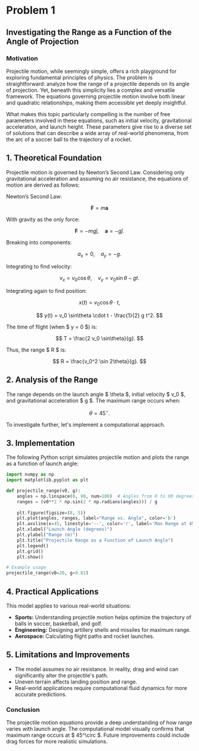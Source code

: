 # Problem 1

## Investigating the Range as a Function of the Angle of Projection

### Motivation
Projectile motion, while seemingly simple, offers a rich playground for exploring fundamental principles of physics. The problem is straightforward: analyze how the range of a projectile depends on its angle of projection. Yet, beneath this simplicity lies a complex and versatile framework. The equations governing projectile motion involve both linear and quadratic relationships, making them accessible yet deeply insightful.

What makes this topic particularly compelling is the number of free parameters involved in these equations, such as initial velocity, gravitational acceleration, and launch height. These parameters give rise to a diverse set of solutions that can describe a wide array of real-world phenomena, from the arc of a soccer ball to the trajectory of a rocket.

## 1. Theoretical Foundation

Projectile motion is governed by Newton’s Second Law. Considering only gravitational acceleration and assuming no air resistance, the equations of motion are derived as follows:

Newton’s Second Law:

$$ \mathbf{F} = m\mathbf{a} $$

With gravity as the only force:

$$ \mathbf{F} = -mg\hat{j}, \quad \mathbf{a} = -g\hat{j}. $$

Breaking into components:

$$ a_x = 0, \quad a_y = -g. $$

Integrating to find velocity:

$$ v_x = v_0 \cos\theta, \quad v_y = v_0 \sin\theta - gt. $$

Integrating again to find position:

$$ x(t) = v_0 \cos\theta \cdot t, $$

$$ y(t) = v_0 \sin\theta \cdot t - \frac{1}{2} g t^2. $$

The time of flight (when $ y = 0 $) is:

$$ T = \frac{2 v_0 \sin\theta}{g}. $$

Thus, the range $ R $ is:

$$ R = \frac{v_0^2 \sin 2\theta}{g}. $$

## 2. Analysis of the Range

The range depends on the launch angle $ \theta $, initial velocity $ v_0 $, and gravitational acceleration $ g $. The maximum range occurs when:

$$ \theta = 45^\circ. $$

To investigate further, let's implement a computational approach.

## 3. Implementation

The following Python script simulates projectile motion and plots the range as a function of launch angle:

```python
import numpy as np
import matplotlib.pyplot as plt

def projectile_range(v0, g):
    angles = np.linspace(0, 90, num=100)  # Angles from 0 to 90 degrees
    ranges = (v0**2 * np.sin(2 * np.radians(angles))) / g
    
    plt.figure(figsize=(8, 5))
    plt.plot(angles, ranges, label="Range vs. Angle", color='b')
    plt.axvline(x=45, linestyle='--', color='r', label='Max Range at 45°')
    plt.xlabel("Launch Angle (degrees)")
    plt.ylabel("Range (m)")
    plt.title("Projectile Range as a Function of Launch Angle")
    plt.legend()
    plt.grid()
    plt.show()

# Example usage
projectile_range(v0=20, g=9.81)
```

## 4. Practical Applications

This model applies to various real-world situations:
- **Sports:** Understanding projectile motion helps optimize the trajectory of balls in soccer, basketball, and golf.
- **Engineering:** Designing artillery shells and missiles for maximum range.
- **Aerospace:** Calculating flight paths and rocket launches.

## 5. Limitations and Improvements

- The model assumes no air resistance. In reality, drag and wind can significantly alter the projectile's path.
- Uneven terrain affects landing position and range.
- Real-world applications require computational fluid dynamics for more accurate predictions.

### Conclusion
The projectile motion equations provide a deep understanding of how range varies with launch angle. The computational model visually confirms that maximum range occurs at $ 45^\circ $. Future improvements could include drag forces for more realistic simulations.
